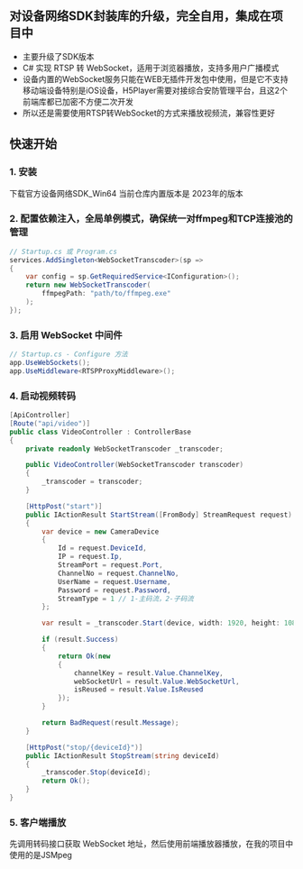 ## 对设备网络SDK封装库的升级，完全自用，集成在项目中
- 主要升级了SDK版本
- C# 实现 RTSP 转 WebSocket，适用于浏览器播放，支持多用户广播模式
- 设备内置的WebSocket服务只能在WEB无插件开发包中使用，但是它不支持移动端设备特别是iOS设备，H5Player需要对接综合安防管理平台，且这2个前端库都已加密不方便二次开发
- 所以还是需要使用RTSP转WebSocket的方式来播放视频流，兼容性更好

## 快速开始

### 1. 安装

下载官方设备网络SDK_Win64 当前仓库内置版本是 2023年的版本

### 2. 配置依赖注入，全局单例模式，确保统一对ffmpeg和TCP连接池的管理

```csharp
// Startup.cs 或 Program.cs
services.AddSingleton<WebSocketTranscoder>(sp =>
{
    var config = sp.GetRequiredService<IConfiguration>();
    return new WebSocketTranscoder(
        ffmpegPath: "path/to/ffmpeg.exe"
    );
});
```

### 3. 启用 WebSocket 中间件

```csharp
// Startup.cs - Configure 方法
app.UseWebSockets();
app.UseMiddleware<RTSPProxyMiddleware>();
```

### 4. 启动视频转码

```csharp
[ApiController]
[Route("api/video")]
public class VideoController : ControllerBase
{
    private readonly WebSocketTranscoder _transcoder;

    public VideoController(WebSocketTranscoder transcoder)
    {
        _transcoder = transcoder;
    }

    [HttpPost("start")]
    public IActionResult StartStream([FromBody] StreamRequest request)
    {
        var device = new CameraDevice
        {
            Id = request.DeviceId,
            IP = request.Ip,
            StreamPort = request.Port,
            ChannelNo = request.ChannelNo,
            UserName = request.Username,
            Password = request.Password,
            StreamType = 1 // 1-主码流，2-子码流
        };

        var result = _transcoder.Start(device, width: 1920, height: 1080);

        if (result.Success)
        {
            return Ok(new
            {
                channelKey = result.Value.ChannelKey,
                webSocketUrl = result.Value.WebSocketUrl,
                isReused = result.Value.IsReused
            });
        }

        return BadRequest(result.Message);
    }

    [HttpPost("stop/{deviceId}")]
    public IActionResult StopStream(string deviceId)
    {
        _transcoder.Stop(deviceId);
        return Ok();
    }
}
```

### 5. 客户端播放

先调用转码接口获取 WebSocket 地址，然后使用前端播放器播放，在我的项目中使用的是JSMpeg

